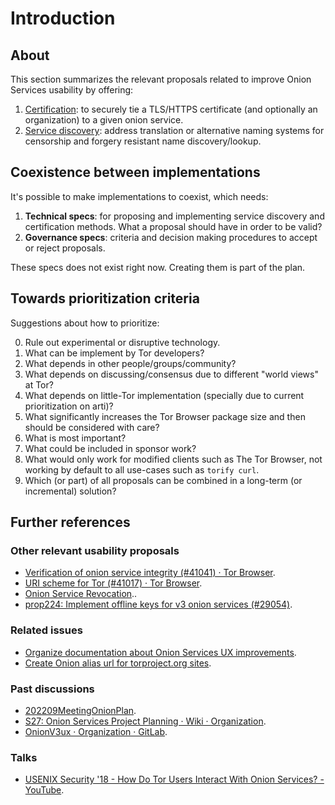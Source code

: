 # Introduction

<!--[[_TOC_]]-->

## About

This section summarizes the relevant proposals related to improve Onion
Services usability by offering:

1. [Certification](Certification): to
   securely tie a TLS/HTTPS certificate (and optionally an organization) to a
   given onion service.
2. [Service discovery](Discovery): address
   translation or alternative naming systems for censorship and forgery
   resistant name discovery/lookup.

## Coexistence between implementations

It's possible to make implementations to coexist, which needs:

1. **Technical specs**: for proposing and implementing service discovery and
   certification methods. What a proposal should have in order to be valid?
2. **Governance specs**: criteria and decision making procedures to
   accept or reject proposals.

These specs does not exist right now. Creating them is part of the plan.

## Towards prioritization criteria

Suggestions about how to prioritize:

0. Rule out experimental or disruptive technology.
1. What can be implement by Tor developers?
2. What depends in other people/groups/community?
3. What depends on discussing/consensus due to different "world views" at Tor?
4. What depends on little-Tor implementation (specially due to current
   prioritization on arti)?
5. What significantly increases the Tor Browser package size and then should be
   considered with care?
6. What is most important?
7. What could be included in sponsor work?
8. What would only work for modified clients such as The Tor Browser,
   not working by default to all use-cases such as `torify curl`.
9. Which (or part) of all proposals can be combined in a long-term (or
   incremental) solution?

## Further references

### Other relevant usability proposals

* [Verification of onion service integrity (#41041) · Tor Browser](https://gitlab.torproject.org/tpo/applications/tor-browser/-/issues/41041).
* [URI scheme for Tor (#41017) · Tor Browser](https://gitlab.torproject.org/tpo/applications/tor-browser/-/issues/41017).
* [Onion Service Revocation](https://gitlab.torproject.org/tpo/core/torspec/-/issues/87)..
* [prop224: Implement offline keys for v3 onion services (#29054)](https://gitlab.torproject.org/tpo/core/tor/-/issues/29054).

### Related issues

* [Organize documentation about Onion Services UX improvements](https://gitlab.torproject.org/tpo/onion-services/onion-support/-/issues/64).
* [Create Onion alias url for torproject.org sites](https://gitlab.torproject.org/tpo/onion-services/onion-support/-/issues/67).

### Past discussions

* [202209MeetingOnionPlan](https://gitlab.torproject.org/tpo/team/-/wikis/202209MeetingOnionPlan).
* [S27: Onion Services Project Planning · Wiki · Organization](https://gitlab.torproject.org/tpo/team/-/wikis/meetings/2019/2019Stockholm/Notes/S27).
* [OnionV3ux · Organization · GitLab](https://gitlab.torproject.org/tpo/team/-/wikis/meetings/2018/2018MexicoCity/Notes/OnionV3ux).

### Talks

* [USENIX Security '18 - How Do Tor Users Interact With Onion Services? - YouTube](https://www.youtube.com/watch?v=MYR4sB3wPOg).
